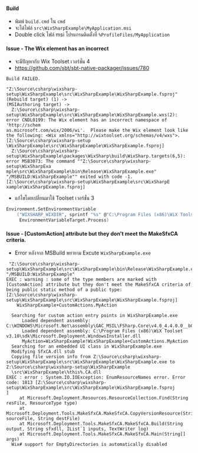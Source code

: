 #### Build

- พิมพ์ `build.cmd` ใน `cmd`
- จะได้ไฟล์ `src\WixSharpExample\MyApplication.msi`
- Double click ไฟล์ msi โปรแกรมติดตั้งที่ `%ProfileFiles/MyApplication`

#### Issue - The Wix element has an incorrect

- จะมีปัญหากับ Wix Toolset เวอร์ชั่น 4
- https://github.com/sbt/sbt-native-packager/issues/780

```
Build FAILED.

"Z:\Source\csharp\wixsharp-setup\WixSharpExample\src\WixSharpExample\WixSharpExample.fsproj" (Rebuild target) (1) ->
(MSIAuthoring target) ->
  Z:\Source\csharp\wixsharp-setup\WixSharpExample\src\WixSharpExample\WixSharpExample.wxs(2): error CNDL0199: The Wix element has an incorrect namespace of 'http://schem
as.microsoft.com/wix/2006/wi'.  Please make the Wix element look like the following: <Wix xmlns="http://wixtoolset.org/schemas/v4/wxs">. [Z:\Source\csharp\wixsharp-setup
\WixSharpExample\src\WixSharpExample\WixSharpExample.fsproj]
  Z:\Source\csharp\wixsharp-setup\WixSharpExample\packages\WixSharp\build\WixSharp.targets(6,5): error MSB3073: The command ""Z:\Source\csharp\wixsharp-setup\WixSharpExa
mple\src\WixSharpExample\bin\Release\WixSharpExample.exe" "/MSBUILD:WixSharpExample"" exited with code -1. [Z:\Source\csharp\wixsharp-setup\WixSharpExample\src\WixSharpE
xample\WixSharpExample.fsproj]
```

- แก้ไขโดยเปลี่ยนมาใช้ Toolset เวอร์ชั่น 3

```fsharp
Environment.SetEnvironmentVariable
    ("WIXSHARP_WIXDIR", sprintf "%s" @"C:\Program Files (x86)\WiX Toolset v3.10\bin",
     EnvironmentVariableTarget.Process)
```

#### Issue - [CustomAction] attribute but they don't meet the MakeSfxCA criteria.

- Error หลังจาก MSBuild พยายาม Excute `WixSharpExample.exe`

```
 "Z:\Source\csharp\wixsharp-setup\WixSharpExample\src\WixSharpExample\bin\Release\WixSharpExample.exe" "/MSBUILD:WixSharpExample"
EXEC : warning : some of the type members are marked with [CustomAction] attribute but they don't meet the MakeSfxCA criteria of being public static method of a public type: [Z:\Source\csharp\wixsharp-setup\WixSharpExample\src\WixSharpExample\WixSharpExample.fsproj]
    WixSharpExample+CustomActions.MyAction

  Searching for custom action entry points in WixSharpExample.exe
      Loaded dependent assembly: C:\WINDOWS\Microsoft.Net\assembly\GAC_MSIL\FSharp.Core\v4.0_4.4.0.0__b03f5f7f11d50a3a\FSharp.Core.dll
      Loaded dependent assembly: C:\Program Files (x86)\WiX Toolset v3.10\sdk\Microsoft.Deployment.WindowsInstaller.dll
      MyAction=WixSharpExample!WixSharpExample+CustomActions.MyAction
  Searching for an embedded UI class in WixSharpExample.exe
  Modifying SfxCA.dll stub
  Copying file version info from Z:\Source\csharp\wixsharp-setup\WixSharpExample\src\WixSharpExample\WixSharpExample.exe to Z:\Source\csharp\wixsharp-setup\WixSharpExample
  \src\WixSharpExample\%this%.CA.dll
EXEC : error : System.IO.IOException: EnumResourceNames error. Error code: 1813 [Z:\Source\csharp\wixsharp-setup\WixSharpExample\src\WixSharpExample\WixSharpExample.fsproj
]
     at Microsoft.Deployment.Resources.ResourceCollection.Find(String resFile, ResourceType type)
     at Microsoft.Deployment.Tools.MakeSfxCA.MakeSfxCA.CopyVersionResource(String sourceFile, String destFile)
     at Microsoft.Deployment.Tools.MakeSfxCA.MakeSfxCA.Build(String output, String sfxdll, IList`1 inputs, TextWriter log)
     at Microsoft.Deployment.Tools.MakeSfxCA.MakeSfxCA.Main(String[] args)
  Wix# support for EmptyDirectories is automatically disabled
```